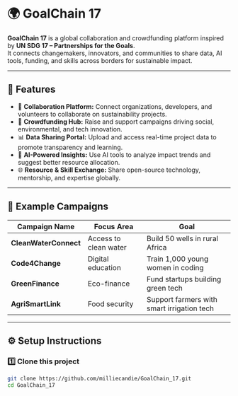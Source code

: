 # 🌍 GoalChain 17

**GoalChain 17** is a global collaboration and crowdfunding platform inspired by **UN SDG 17 – Partnerships for the Goals**.  
It connects changemakers, innovators, and communities to share data, AI tools, funding, and skills across borders for sustainable impact.

---

## 🚀 Features

- 🤝 **Collaboration Platform:** Connect organizations, developers, and volunteers to collaborate on sustainability projects.  
- 💸 **Crowdfunding Hub:** Raise and support campaigns driving social, environmental, and tech innovation.  
- 📊 **Data Sharing Portal:** Upload and access real-time project data to promote transparency and learning.  
- 🤖 **AI-Powered Insights:** Use AI tools to analyze impact trends and suggest better resource allocation.  
- 🌐 **Resource & Skill Exchange:** Share open-source technology, mentorship, and expertise globally.

---

## 🧩 Example Campaigns

| Campaign Name | Focus Area | Goal |
|----------------|-------------|------|
| **CleanWaterConnect** | Access to clean water | Build 50 wells in rural Africa |
| **Code4Change** | Digital education | Train 1,000 young women in coding |
| **GreenFinance** | Eco-finance | Fund startups building green tech |
| **AgriSmartLink** | Food security | Support farmers with smart irrigation tech |

---

## ⚙️ Setup Instructions

### 1️⃣ Clone this project
```bash
git clone https://github.com/milliecandie/GoalChain_17.git
cd GoalChain_17